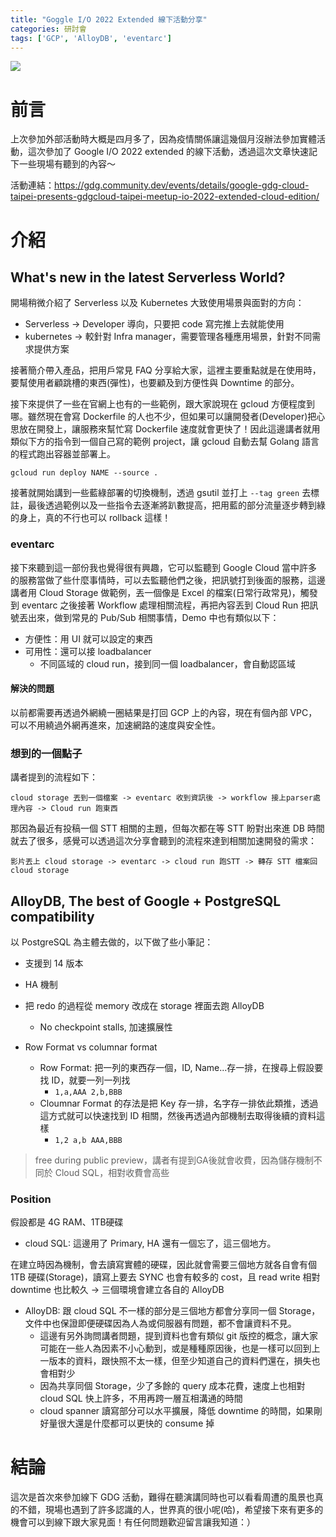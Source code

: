```yaml
---
title: "Goggle I/O 2022 Extended 線下活動分享"
categories: 研討會
tags: ['GCP', 'AlloyDB', 'eventarc']
---
```


![](https://nijialin.com/images/common.jpeg)

# 前言

上次參加外部活動時大概是四月多了，因為疫情關係讓這幾個月沒辦法參加實體活動，這次參加了 Google I/O 2022 extended 的線下活動，透過這次文章快速記下一些現場有聽到的內容～

活動連結：https://gdg.community.dev/events/details/google-gdg-cloud-taipei-presents-gdgcloud-taipei-meetup-io-2022-extended-cloud-edition/

<!-- more -->

# 介紹

## What's new in the latest Serverless World?

開場稍微介紹了 Serverless 以及 Kubernetes 大致使用場景與面對的方向：

- Serverless -> Developer 導向，只要把 code 寫完推上去就能使用
- kubernetes -> 較針對 Infra manager，需要管理各種應用場景，針對不同需求提供方案

接著簡介帶入產品，把用戶常見 FAQ 分享給大家，這裡主要重點就是在使用時，要幫使用者顧跳槽的東西(彈性)，也要顧及到方便性與 Downtime 的部分。

接下來提供了一些在官網上也有的一些範例，跟大家說現在 gcloud 方便程度到哪。雖然現在會寫 Dockerfile 的人也不少，但如果可以讓開發者(Developer)把心思放在開發上，讓服務來幫忙寫 Dockerfile 速度就會更快了！因此這邊講者就用類似下方的指令到一個自己寫的範例 project，讓 gcloud 自動去幫 Golang 語言的程式跑出容器並部署上。

```
gcloud run deploy NAME --source .
```

接著就開始講到一些藍綠部署的切換機制，透過 gsutil 並打上 `--tag green` 去標註，最後透過範例以及一些指令去逐漸將趴數提高，把用藍的部分流量逐步轉到綠的身上，真的不行也可以 rollback 這樣！

### eventarc

接下來聽到這一部份我也覺得很有興趣，它可以監聽到 Google Cloud 當中許多的服務當做了些什麼事情時，可以去監聽他們之後，把訊號打到後面的服務，這邊講者用 Cloud Storage 做範例，丟一個像是 Excel 的檔案(日常行政常見)，觸發到 eventarc 之後接著 Workflow 處理相關流程，再把內容丟到 Cloud Run 把訊號丟出來，做到常見的 Pub/Sub 相關事情，Demo 中也有類似以下：

- 方便性：用 UI 就可以設定的東西
- 可用性：還可以接 loadbalancer
  - 不同區域的 cloud run，接到同一個 loadbalancer，會自動認區域

#### 解決的問題

以前都需要再透過外網繞一圈結果是打回 GCP 上的內容，現在有個內部 VPC，可以不用繞過外網再進來，加速網路的速度與安全性。

### 想到的一個點子

講者提到的流程如下：

```
cloud storage 丟到一個檔案 -> eventarc 收到資訊後 -> workflow 接上parser處理內容 -> Cloud run 跑東西
```

那因為最近有投稿一個 STT 相關的主題，但每次都在等 STT 盼對出來進 DB 時間就去了很多，感覺可以透過這次分享會聽到的流程來達到相關加速開發的需求：

```
影片丟上 cloud storage -> eventarc -> cloud run 跑STT -> 轉存 STT 檔案回 cloud storage
```


## AlloyDB, The best of Google + PostgreSQL compatibility


以 PostgreSQL 為主體去做的，以下做了些小筆記：

- 支援到 14 版本
- HA 機制
- 把 redo 的過程從 memory 改成在 storage 裡面去跑 AlloyDB
  - No checkpoint stalls, 加速擴展性

- Row Format vs columnar format
  - Row Format: 把一列的東西存一個，ID, Name...存一排，在搜尋上假設要找 ID，就要一列一列找
    - `1,a,AAA 2,b,BBB`
  - Cloumnar Format 的存法是把 Key 存一排，名字存一排依此類推，透過這方式就可以快速找到 ID 相關，然後再透過內部機制去取得後續的資料這樣
    - `1,2 a,b AAA,BBB`

> free during public preview，講者有提到GA後就會收費，因為儲存機制不同於 Cloud SQL，相對收費會高些



### Position

假設都是 4G RAM、1TB硬碟

- cloud SQL: 這邊用了 Primary, HA 還有一個忘了，這三個地方。

在建立時因為機制，會去讀寫實體的硬碟，因此就會需要三個地方就各自會有個 1TB 硬碟(Storage)，讀寫上要去 SYNC 也會有較多的 cost，且 read write 相對 downtime 也比較久 -> 三個環境會建立各自的 AlloyDB

- AlloyDB: 跟 cloud SQL 不一樣的部分是三個地方都會分享同一個 Storage，文件中也保證即便硬碟因為人為或伺服器有問題，都不會讓資料不見。
  - 這邊有另外詢問講者問題，提到資料也會有類似 git 版控的概念，讓大家可能在一些人為因素不小心動到，或是種種原因後，也是一樣可以回到上一版本的資料，跟快照不太一樣，但至少知道自己的資料們還在，損失也會相對少
  - 因為共享同個 Storage，少了多餘的 query 成本花費，速度上也相對 cloud SQL 快上許多，不用再跨一層互相溝通的時間
  - cloud spanner 讀寫部分可以水平擴展，降低 downtime 的時間，如果剛好量很大還是什麼都可以更快的 consume 掉

# 結論

這次是首次來參加線下 GDG 活動，難得在聽演講同時也可以看看周遭的風景也真的不錯，現場也遇到了許多認識的人，世界真的很小呢(哈)，希望接下來有更多的機會可以到線下跟大家見面！有任何問題歡迎留言讓我知道：）

<style>
  section.compact {
    font-size: 150%  
  }
  img[alt~="center"] {
    display: block;
    margin: 0 auto;
  }
</style>
